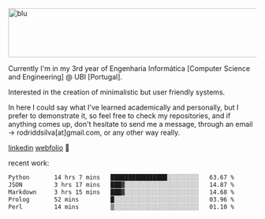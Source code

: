 
<img width="1415" height="100" alt="blu" src="https://github.com/rdsilva01/rdsilva01/assets/101207588/deb060e5-d035-4f09-b511-e3f50605b207">

Currently I'm in my 3rd year of Engenharia Informática [Computer Science and Engineering] @ UBI [Portugal].

Interested in the creation of minimalistic but user friendly systems.

In here I could say what I've learned academically and personally, but I prefer to demonstrate it, so feel free to check my repositories, and if anything comes up, don't hesitate to send me a message, through an email -> rodriddsilva[at]gmail.com, or any other way really.

[linkedin](https://www.linkedin.com/in/rodrigo-silva-455b291bb/)
[webfolio](https://rdsilva01.github.io/) 🏁

<!-- ![](https://komarev.com/ghpvc/?username=rdsilva01) -->

recent work:
<!--START_SECTION:waka-->

```txt
Python       14 hrs 7 mins   ████████████████░░░░░░░░░   63.67 %
JSON         3 hrs 17 mins   ███▓░░░░░░░░░░░░░░░░░░░░░   14.87 %
Markdown     3 hrs 15 mins   ███▓░░░░░░░░░░░░░░░░░░░░░   14.68 %
Prolog       52 mins         █░░░░░░░░░░░░░░░░░░░░░░░░   03.96 %
Perl         14 mins         ▒░░░░░░░░░░░░░░░░░░░░░░░░   01.10 %
```

<!--END_SECTION:waka-->

